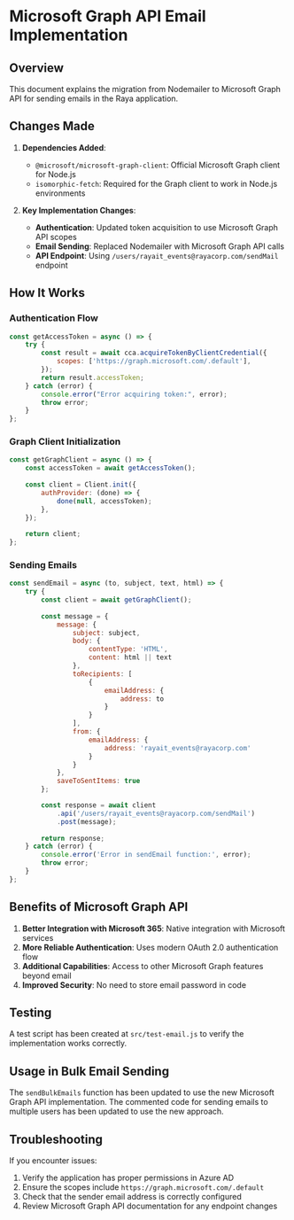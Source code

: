 # Microsoft Graph API Email Implementation

## Overview

This document explains the migration from Nodemailer to Microsoft Graph API for sending emails in the Raya application.

## Changes Made

1. **Dependencies Added**:
   - `@microsoft/microsoft-graph-client`: Official Microsoft Graph client for Node.js
   - `isomorphic-fetch`: Required for the Graph client to work in Node.js environments

2. **Key Implementation Changes**:

   - **Authentication**: Updated token acquisition to use Microsoft Graph API scopes
   - **Email Sending**: Replaced Nodemailer with Microsoft Graph API calls
   - **API Endpoint**: Using `/users/rayait_events@rayacorp.com/sendMail` endpoint

## How It Works

### Authentication Flow

```javascript
const getAccessToken = async () => {
    try {
        const result = await cca.acquireTokenByClientCredential({
            scopes: ['https://graph.microsoft.com/.default'],
        });
        return result.accessToken;
    } catch (error) {
        console.error("Error acquiring token:", error);
        throw error;
    }
};
```

### Graph Client Initialization

```javascript
const getGraphClient = async () => {
    const accessToken = await getAccessToken();
    
    const client = Client.init({
        authProvider: (done) => {
            done(null, accessToken);
        },
    });
    
    return client;
};
```

### Sending Emails

```javascript
const sendEmail = async (to, subject, text, html) => {
    try {
        const client = await getGraphClient();
        
        const message = {
            message: {
                subject: subject,
                body: {
                    contentType: 'HTML',
                    content: html || text
                },
                toRecipients: [
                    {
                        emailAddress: {
                            address: to
                        }
                    }
                ],
                from: {
                    emailAddress: {
                        address: 'rayait_events@rayacorp.com'
                    }
                }
            },
            saveToSentItems: true
        };

        const response = await client
            .api('/users/rayait_events@rayacorp.com/sendMail')
            .post(message);
            
        return response;
    } catch (error) {
        console.error('Error in sendEmail function:', error);
        throw error;
    }
};
```

## Benefits of Microsoft Graph API

1. **Better Integration with Microsoft 365**: Native integration with Microsoft services
2. **More Reliable Authentication**: Uses modern OAuth 2.0 authentication flow
3. **Additional Capabilities**: Access to other Microsoft Graph features beyond email
4. **Improved Security**: No need to store email password in code

## Testing

A test script has been created at `src/test-email.js` to verify the implementation works correctly.

## Usage in Bulk Email Sending

The `sendBulkEmails` function has been updated to use the new Microsoft Graph API implementation. The commented code for sending emails to multiple users has been updated to use the new approach.

## Troubleshooting

If you encounter issues:

1. Verify the application has proper permissions in Azure AD
2. Ensure the scopes include `https://graph.microsoft.com/.default`
3. Check that the sender email address is correctly configured
4. Review Microsoft Graph API documentation for any endpoint changes